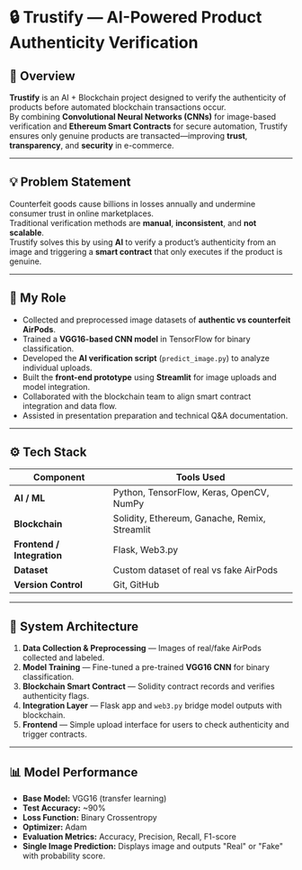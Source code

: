 # 🔒 Trustify — AI-Powered Product Authenticity Verification

## 📖 Overview
**Trustify** is an AI + Blockchain project designed to verify the authenticity of products before automated blockchain transactions occur.  
By combining **Convolutional Neural Networks (CNNs)** for image-based verification and **Ethereum Smart Contracts** for secure automation, Trustify ensures only genuine products are transacted—improving **trust**, **transparency**, and **security** in e-commerce.

---

## 💡 Problem Statement
Counterfeit goods cause billions in losses annually and undermine consumer trust in online marketplaces.  
Traditional verification methods are **manual**, **inconsistent**, and **not scalable**.  
Trustify solves this by using **AI** to verify a product’s authenticity from an image and triggering a **smart contract** that only executes if the product is genuine.

---

## 🧠 My Role
- Collected and preprocessed image datasets of **authentic vs counterfeit AirPods**.  
- Trained a **VGG16-based CNN model** in TensorFlow for binary classification.  
- Developed the **AI verification script** (`predict_image.py`) to analyze individual uploads.  
- Built the **front-end prototype** using **Streamlit** for image uploads and model integration.  
- Collaborated with the blockchain team to align smart contract integration and data flow.  
- Assisted in presentation preparation and technical Q&A documentation.

---

## ⚙️ Tech Stack
| Component | Tools Used |
|------------|-------------|
| **AI / ML** | Python, TensorFlow, Keras, OpenCV, NumPy |
| **Blockchain** | Solidity, Ethereum, Ganache, Remix, Streamlit |
| **Frontend / Integration** | Flask, Web3.py |
| **Dataset** | Custom dataset of real vs fake AirPods |
| **Version Control** | Git, GitHub |

---

## 🧩 System Architecture
1. **Data Collection & Preprocessing** — Images of real/fake AirPods collected and labeled.  
2. **Model Training** — Fine-tuned a pre-trained **VGG16 CNN** for binary classification.  
3. **Blockchain Smart Contract** — Solidity contract records and verifies authenticity flags.  
4. **Integration Layer** — Flask app and `web3.py` bridge model outputs with blockchain.  
5. **Frontend** — Simple upload interface for users to check authenticity and trigger contracts.

---

## 📊 Model Performance
- **Base Model:** VGG16 (transfer learning)  
- **Test Accuracy:** ~90%  
- **Loss Function:** Binary Crossentropy  
- **Optimizer:** Adam  
- **Evaluation Metrics:** Accuracy, Precision, Recall, F1-score  
- **Single Image Prediction:** Displays image and outputs "Real" or "Fake" with probability score.
